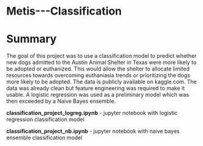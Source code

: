 # Metis---Classification

# Summary
The goal of this project was to use a classification model to predict whether new dogs admitted to the Austin Animal
Shelter in Texas were more likely to be adopted or euthanized. This would allow the shelter to allocate limited resources
towards overcoming euthaniasia trends or prioritizing the dogs more likely to be adopted. The data is publicly available on
kaggle.com. The data was already clean but feature engineering was required to make it usable. A logistic regression was
used as a preliminary model which was then exceeded by a Naive Bayes ensemble.

**classification_project_logreg.ipynb** - jupyter notebook with logistic regression classification model

**classification_project_nb.ipynb** - jupyter notebook with naive bayes ensemble classification model
